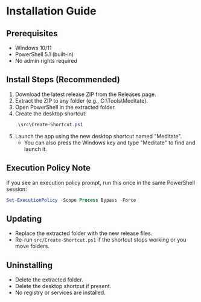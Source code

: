 # Installation Guide

## Prerequisites
- Windows 10/11
- PowerShell 5.1 (built-in)
- No admin rights required

## Install Steps (Recommended)
1. Download the latest release ZIP from the Releases page.
2. Extract the ZIP to any folder (e.g., C:\Tools\Meditate).
3. Open PowerShell in the extracted folder.
4. Create the desktop shortcut:
   ```powershell
   .\src\Create-Shortcut.ps1
   ```
5. Launch the app using the new desktop shortcut named "Meditate".
   - You can also press the Windows key and type "Meditate" to find and launch it.

## Execution Policy Note
If you see an execution policy prompt, run this once in the same PowerShell session:
```powershell
Set-ExecutionPolicy -Scope Process Bypass -Force
```

## Updating
- Replace the extracted folder with the new release files.
- Re-run `src/Create-Shortcut.ps1` if the shortcut stops working or you move folders.

## Uninstalling
- Delete the extracted folder.
- Delete the desktop shortcut if present.
- No registry or services are installed.
